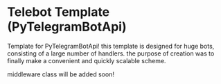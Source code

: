 # Telebot Template (PyTelegramBotApi)

Template for PyTelegramBotApi! this template is designed for huge bots, consisting of a large number of handlers. the purpose of creation was to finally make a convenient and quickly scalable scheme. 

middleware class will be added soon!
